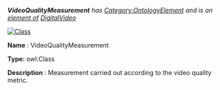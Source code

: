 ___VideoQualityMeasurement__ 
 has
 [Category:OntologyElement](../../Category/OntologyElement "Category:OntologyElement") 
 and is an
 [element of](../../Property/ElementOf "Property:ElementOf") 
[DigitalVideo](../../Submissions/DigitalVideo "Submissions:DigitalVideo")_




  





[![Class](../../images/thumb/2/27/Class.gif/45px-Class.gif)](../../Image/Class.gif "Class")


__Name__ 
 : VideoQualityMeasurement
 



__Type:__ 
 owl:Class
 



__Description__ 
 : Measurement carried out according to the video quality metric.